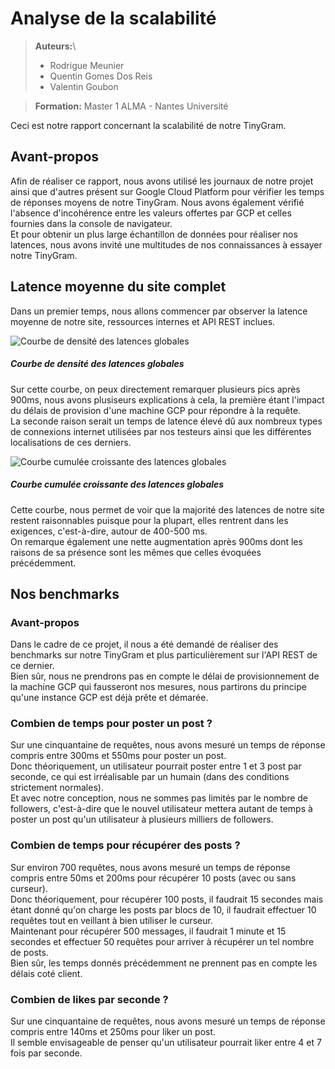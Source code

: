 # Analyse de la scalabilité

>   **Auteurs:**\
>   - Rodrigue    Meunier
>   - Quentin     Gomes Dos Reis
>   - Valentin    Goubon

>   **Formation:** Master 1 ALMA - Nantes Université

Ceci est notre rapport concernant la scalabilité de notre TinyGram.

## Avant-propos 
Afin de réaliser ce rapport, nous avons utilisé les journaux de notre projet ainsi que d'autres présent sur Google Cloud Platform pour vérifier les temps de réponses moyens de notre TinyGram.  Nous avons également vérifié l'absence d'incohérence entre les valeurs offertes par GCP et celles fournies dans la console de navigateur.\
Et pour obtenir un plus large échantillon de données pour réaliser nos latences, nous avons invité une multitudes de nos connaissances à essayer notre TinyGram.

## Latence moyenne du site complet
Dans un premier temps, nous allons commencer par observer la latence moyenne de notre site, ressources internes et API REST inclues.

<img src="https://github.com/Rod4401/TinyGram/blob/5c98006661bd5c498d76654ffe830e2dac4db05e/src/main/webapp/img/courbeDensite%CC%81.png" alt="Courbe de densité des latences globales"><br>

##### Courbe de densité des latences globales

Sur cette courbe, on peux directement remarquer plusieurs pics après 900ms, nous avons plusiseurs explications à cela, la première étant l'impact du délais de provision d'une machine GCP pour répondre à la requête.\
La seconde raison serait un temps de latence élevé dû aux nombreux types de connexions internet utilisées par nos testeurs ainsi que les différentes localisations de ces derniers.

<img src="https://github.com/Rod4401/TinyGram/blob/5c98006661bd5c498d76654ffe830e2dac4db05e/src/main/webapp/img/courbeCumule%CC%81eCroissante.png" alt="Courbe cumulée croissante des latences globales"><br>

##### Courbe cumulée croissante des latences globales

Cette courbe, nous permet de voir que la majorité des latences de notre site restent raisonnables puisque pour la plupart, elles rentrent dans les exigences, c'est-à-dire, autour de 400-500 ms.\
On remarque également une nette augmentation après 900ms dont les raisons de sa présence sont les mêmes que celles évoquées précédemment.


## Nos benchmarks

### Avant-propos 

Dans le cadre de ce projet, il nous a été demandé de réaliser des benchmarks sur notre TinyGram et plus particulièrement sur l'API REST de ce dernier.\
Bien sûr, nous ne prendrons pas en compte le délai de provisionnement de la machine GCP qui fausseront nos mesures, nous partirons du principe qu'une instance GCP est déjà prête et démarée.


### Combien de temps pour poster un post ?

Sur une cinquantaine de requêtes, nous avons mesuré un temps de réponse compris entre 300ms et 550ms pour poster un post.\
Donc théoriquement, un utilisateur pourrait poster entre 1 et 3 post par seconde, ce qui est irréalisable par un humain (dans des conditions strictement normales).\
Et avec notre conception, nous ne sommes pas limités par le nombre de followers, c'est-à-dire que le nouvel utilisateur mettera autant de temps à poster un post qu'un  utilisateur à plusieurs milliers de followers.

### Combien de temps pour récupérer des posts ?

Sur environ 700 requêtes, nous avons mesuré un temps de réponse compris entre 50ms et 200ms pour récupérer 10 posts (avec ou sans curseur).<br>
Donc théoriquement, pour récupérer 100 posts, il faudrait 15 secondes mais étant donné qu'on charge les posts par blocs de 10, il faudrait effectuer 10 requêtes tout en veillant à bien utiliser le curseur.\
Maintenant pour récupérer 500 messages, il faudrait 1 minute et 15 secondes et effectuer 50 requêtes pour arriver à récupérer un tel nombre de posts.\
Bien sûr, les temps donnés précédemment ne prennent pas en compte les délais coté client.

### Combien de likes par seconde ?

Sur une cinquantaine de requêtes, nous avons mesuré un temps de réponse compris entre 140ms et 250ms pour liker un post.<br>
Il semble envisageable de penser qu'un utilisateur pourrait liker entre 4 et 7 fois par seconde.